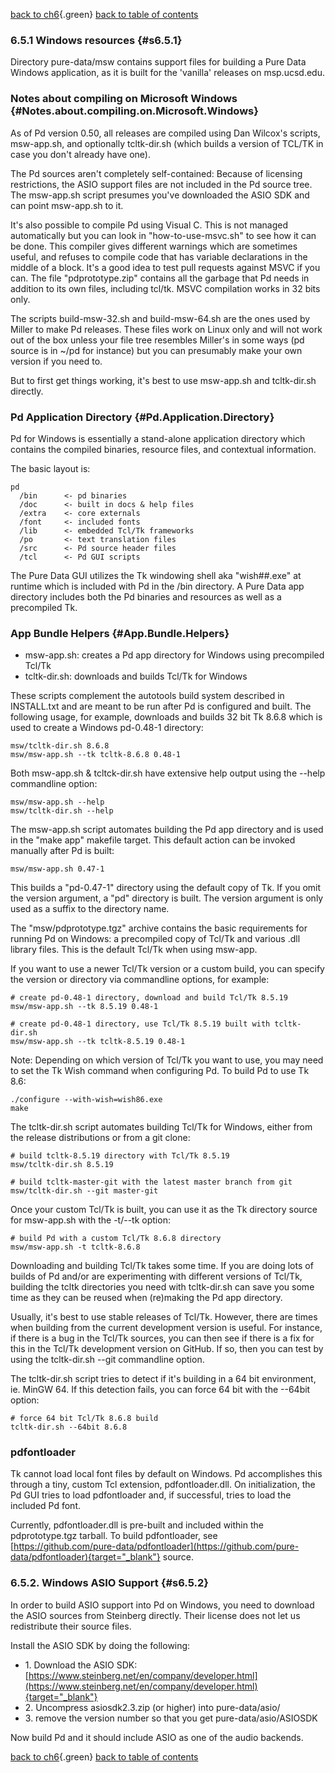 
[back to ch6](x6.htm#more-windows){.green} [back to table of
contents](index.htm#s6)

### 6.5.1 Windows resources {#s6.5.1}

Directory pure-data/msw contains support files for building a Pure Data
Windows application, as it is built for the 'vanilla' releases on
msp.ucsd.edu.

### Notes about compiling on Microsoft Windows {#Notes.about.compiling.on.Microsoft.Windows}

As of Pd version 0.50, all releases are compiled using Dan Wilcox's
scripts, msw-app.sh, and optionally tcltk-dir.sh (which builds a version
of TCL/TK in case you don't already have one).

The Pd sources aren't completely self-contained: Because of licensing
restrictions, the ASIO support files are not included in the Pd source
tree. The msw-app.sh script presumes you've downloaded the ASIO SDK and
can point msw-app.sh to it.

It's also possible to compile Pd using Visual C. This is not managed
automatically but you can look in "how-to-use-msvc.sh" to see how it can
be done. This compiler gives different warnings which are sometimes
useful, and refuses to compile code that has variable declarations in
the middle of a block. It's a good idea to test pull requests against
MSVC if you can. The file "pdprototype.zip" contains all the garbage
that Pd needs in addition to its own files, including tcl/tk. MSVC
compilation works in 32 bits only.

The scripts build-msw-32.sh and build-msw-64.sh are the ones used by
Miller to make Pd releases. These files work on Linux only and will not
work out of the box unless your file tree resembles Miller's in some
ways (pd source is in \~/pd for instance) but you can presumably make
your own version if you need to.

But to first get things working, it's best to use msw-app.sh and
tcltk-dir.sh directly.

### Pd Application Directory {#Pd.Application.Directory}

Pd for Windows is essentially a stand-alone application directory which
contains the compiled binaries, resource files, and contextual
information.

The basic layout is:

    pd
      /bin      <- pd binaries
      /doc      <- built in docs & help files
      /extra    <- core externals
      /font     <- included fonts
      /lib      <- embedded Tcl/Tk frameworks
      /po       <- text translation files
      /src      <- Pd source header files
      /tcl      <- Pd GUI scripts

The Pure Data GUI utilizes the Tk windowing shell aka "wish##.exe" at
runtime which is included with Pd in the /bin directory. A Pure Data app
directory includes both the Pd binaries and resources as well as a
precompiled Tk.

### App Bundle Helpers {#App.Bundle.Helpers}

-   msw-app.sh: creates a Pd app directory for Windows using precompiled
    Tcl/Tk
-   tcltk-dir.sh: downloads and builds Tcl/Tk for Windows

These scripts complement the autotools build system described in
INSTALL.txt and are meant to be run after Pd is configured and built.
The following usage, for example, downloads and builds 32 bit Tk 8.6.8
which is used to create a Windows pd-0.48-1 directory:

    msw/tcltk-dir.sh 8.6.8
    msw/msw-app.sh --tk tcltk-8.6.8 0.48-1

Both msw-app.sh & tcltck-dir.sh have extensive help output using the
--help commandline option:

    msw/msw-app.sh --help
    msw/tcltk-dir.sh --help

The msw-app.sh script automates building the Pd app directory and is
used in the "make app" makefile target. This default action can be
invoked manually after Pd is built:

    msw/msw-app.sh 0.47-1

This builds a "pd-0.47-1" directory using the default copy of Tk. If you
omit the version argument, a "pd" directory is built. The version
argument is only used as a suffix to the directory name.

The "msw/pdprototype.tgz" archive contains the basic requirements for
running Pd on Windows: a precompiled copy of Tcl/Tk and various .dll
library files. This is the default Tcl/Tk when using msw-app.

If you want to use a newer Tcl/Tk version or a custom build, you can
specify the version or directory via commandline options, for example:

    # create pd-0.48-1 directory, download and build Tcl/Tk 8.5.19
    msw/msw-app.sh --tk 8.5.19 0.48-1

    # create pd-0.48-1 directory, use Tcl/Tk 8.5.19 built with tcltk-dir.sh
    msw/msw-app.sh --tk tcltk-8.5.19 0.48-1

Note: Depending on which version of Tcl/Tk you want to use, you may need
to set the Tk Wish command when configuring Pd. To build Pd to use Tk
8.6:

    ./configure --with-wish=wish86.exe
    make

The tcltk-dir.sh script automates building Tcl/Tk for Windows, either
from the release distributions or from a git clone:

    # build tcltk-8.5.19 directory with Tcl/Tk 8.5.19
    msw/tcltk-dir.sh 8.5.19

    # build tcltk-master-git with the latest master branch from git
    msw/tcltk-dir.sh --git master-git

Once your custom Tcl/Tk is built, you can use it as the Tk directory
source for msw-app.sh with the -t/--tk option:

    # build Pd with a custom Tcl/Tk 8.6.8 directory
    msw/msw-app.sh -t tcltk-8.6.8

Downloading and building Tcl/Tk takes some time. If you are doing lots
of builds of Pd and/or are experimenting with different versions of
Tcl/Tk, building the tcltk directories you need with tcltk-dir.sh can
save you some time as they can be reused when (re)making the Pd app
directory.

Usually, it's best to use stable releases of Tcl/Tk. However, there are
times when building from the current development version is useful. For
instance, if there is a bug in the Tcl/Tk sources, you can then see if
there is a fix for this in the Tcl/Tk development version on GitHub. If
so, then you can test by using the tcltk-dir.sh --git commandline
option.

The tcltk-dir.sh script tries to detect if it's building in a 64 bit
environment, ie. MinGW 64. If this detection fails, you can force 64 bit
with the --64bit option:

    # force 64 bit Tcl/Tk 8.6.8 build
    tcltk-dir.sh --64bit 8.6.8

### pdfontloader

Tk cannot load local font files by default on Windows. Pd accomplishes
this through a tiny, custom Tcl extension, pdfontloader.dll. On
initialization, the Pd GUI tries to load pdfontloader and, if
successful, tries to load the included Pd font.

Currently, pdfontloader.dll is pre-built and included within the
pdprototype.tgz tarball. To build pdfontloader, see
[https://github.com/pure-data/pdfontloader](https://github.com/pure-data/pdfontloader){target="_blank"}
source.

### 6.5.2. Windows ASIO Support {#s6.5.2}

In order to build ASIO support into Pd on Windows, you need to download
the ASIO sources from Steinberg directly. Their license does not let us
redistribute their source files.

Install the ASIO SDK by doing the following:

-   1\. Download the ASIO SDK:
    [https://www.steinberg.net/en/company/developer.html](https://www.steinberg.net/en/company/developer.html){target="_blank"}
-   2\. Uncompress asiosdk2.3.zip (or higher) into pure-data/asio/
-   3\. remove the version number so that you get pure-data/asio/ASIOSDK

Now build Pd and it should include ASIO as one of the audio backends.

[back to ch6](x6.htm#more-windows){.green} [back to table of
contents](index.htm#s6)

